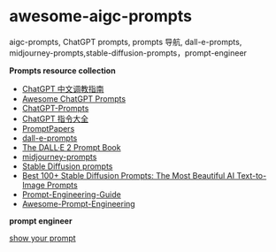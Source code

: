 # awesome-aigc-prompts
aigc-prompts, ChatGPT prompts, prompts 导航, dall-e-prompts, midjourney-prompts,stable-diffusion-prompts，prompt-engineer

**Prompts resource collection**

- [ChatGPT 中文调教指南](https://github.com/PlexPt/awesome-chatgpt-prompts-zh)
- [Awesome ChatGPT Prompts](https://github.com/f/awesome-chatgpt-prompts)
- [ChatGPT-Prompts](https://github.com/PrathamKumar14/ChatGPT-Prompts)
- [ChatGPT 指令大全](https://www.explainthis.io/zh-hant/chatgpt)
- [PromptPapers](https://github.com/thunlp/PromptPapers)
- [dall-e-prompts](https://prompthero.com/dall-e-prompts)
- [The DALL·E 2 Prompt Book](https://dallery.gallery/dall-e-ai-guide-faq)
- [midjourney-prompts](https://prompthero.com/midjourney-prompts)
- [Stable Diffusion prompts](https://stablediffusion.fr/prompts)
- [Best 100+ Stable Diffusion Prompts: The Most Beautiful AI Text-to-Image Prompts](https://mpost.io/best-100-stable-diffusion-prompts-the-most-beautiful-ai-text-to-image-prompts)
- [Prompt-Engineering-Guide](https://github.com/dair-ai/Prompt-Engineering-Guide)
- [Awesome-Prompt-Engineering](https://github.com/promptslab/Awesome-Prompt-Engineering)

**prompt engineer**

[show your prompt](https://github.com/weekend-project-space/awesome-aigc-prompts/issues)
